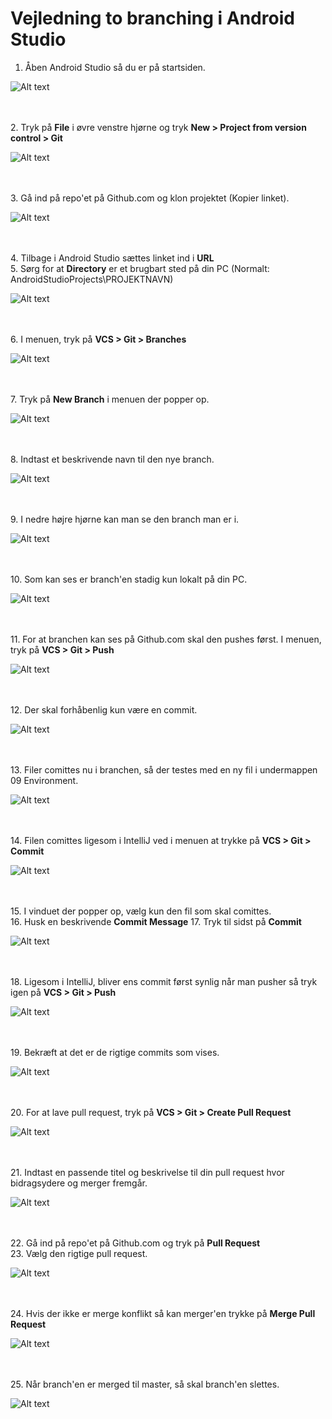 # Vejledning to branching i Android Studio

1. Åben Android Studio så du er på startsiden. <br>

![Alt text](./Billeder_til_android_studio_branchvejledning/vejledning1.png)

<br><br> 2. Tryk på **File** i øvre venstre hjørne og tryk **New > Project from version control > Git**

![Alt text](./Billeder_til_android_studio_branchvejledning/vejledning2.png)

<br><br> 3. Gå ind på repo'et på Github.com og klon projektet (Kopier linket). <br>

![Alt text](./Billeder_til_android_studio_branchvejledning/vejledning3.png)

<br><br> 4. Tilbage i Android Studio sættes linket ind i **URL** <br>
5. Sørg for at **Directory** er et brugbart sted på din PC (Normalt: AndroidStudioProjects\PROJEKTNAVN) <br>

![Alt text](./Billeder_til_android_studio_branchvejledning/vejledning4.png)

<br><br> 6. I menuen, tryk på **VCS > Git > Branches** <br>

![Alt text](./Billeder_til_android_studio_branchvejledning/vejledning6.png)

<br><br> 7. Tryk på **New Branch** i menuen der popper op. <br>

![Alt text](./Billeder_til_android_studio_branchvejledning/vejledning7.png)

<br><br> 8. Indtast et beskrivende navn til den nye branch. <br>

![Alt text](./Billeder_til_android_studio_branchvejledning/vejledning8.png)

<br><br> 9. I nedre højre hjørne kan man se den branch man er i. <br>

![Alt text](./Billeder_til_android_studio_branchvejledning/vejledning9.png)

<br><br> 10. Som kan ses er branch'en stadig kun lokalt på din PC. <br>

![Alt text](./Billeder_til_android_studio_branchvejledning/vejledning10.png)

<br><br> 11. For at branchen kan ses på Github.com skal den pushes først. I menuen, tryk på **VCS > Git > Push** <br>

![Alt text](./Billeder_til_android_studio_branchvejledning/vejledning11.png)

<br><br> 12. Der skal forhåbenlig kun være en commit. <br>

![Alt text](./Billeder_til_android_studio_branchvejledning/vejledning12.png)

<br><br> 13. Filer comittes nu i branchen, så der testes med en ny fil i undermappen 09 Environment. <br>

![Alt text](./Billeder_til_android_studio_branchvejledning/vejledning13.png)

<br><br> 14. Filen comittes ligesom i IntelliJ ved i menuen at trykke på **VCS > Git > Commit** <br>

![Alt text](./Billeder_til_android_studio_branchvejledning/vejledning14.png)

<br><br> 15. I vinduet der popper op, vælg kun den fil som skal comittes. <br>
16. Husk en beskrivende **Commit Message**
17. Tryk til sidst på **Commit**

![Alt text](./Billeder_til_android_studio_branchvejledning/vejledning15.png)

<br><br> 18. Ligesom i IntelliJ, bliver ens commit først synlig når man pusher så tryk igen på **VCS > Git > Push** <br>

![Alt text](./Billeder_til_android_studio_branchvejledning/vejledning16.png)

<br><br> 19. Bekræft at det er de rigtige commits som vises. <br>

![Alt text](./Billeder_til_android_studio_branchvejledning/vejledning17.png) 

<br><br> 20. For at lave pull request, tryk på **VCS > Git > Create Pull Request** <br>

![Alt text](./Billeder_til_android_studio_branchvejledning/vejledning18.png) 

<br><br> 21. Indtast en passende titel og beskrivelse til din pull request hvor bidragsydere og merger fremgår. <br>

![Alt text](./Billeder_til_android_studio_branchvejledning/vejledning19.png)

<br><br> 22. Gå ind på repo'et på Github.com og tryk på **Pull Request** <br>
23. Vælg den rigtige pull request.

![Alt text](./Billeder_til_android_studio_branchvejledning/vejledning20.png)  

<br><br> 24. Hvis der ikke er merge konflikt så kan merger'en trykke på **Merge Pull Request** <br>

![Alt text](./Billeder_til_android_studio_branchvejledning/vejledning21.png) 

<br><br> 25. Når branch'en er merged til master, så skal branch'en slettes. <br>

![Alt text](./Billeder_til_android_studio_branchvejledning/vejledning21.png) 



   
